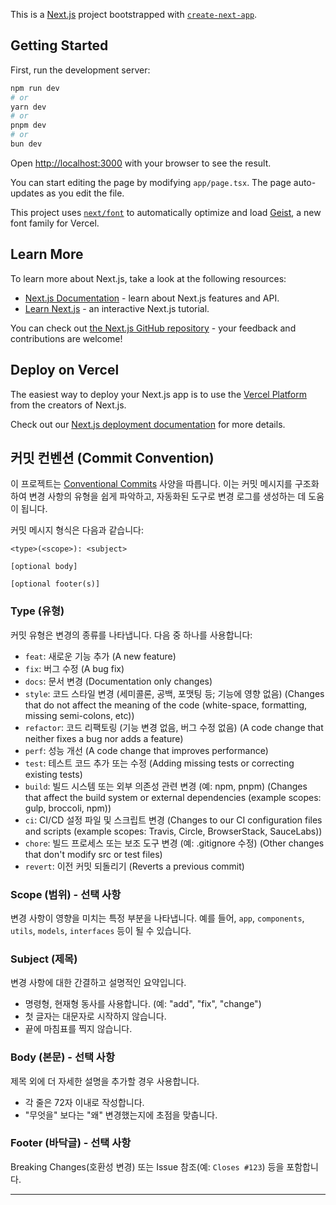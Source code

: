 This is a [Next.js](https://nextjs.org) project bootstrapped with [`create-next-app`](https://nextjs.org/docs/app/api-reference/cli/create-next-app).

## Getting Started

First, run the development server:

```bash
npm run dev
# or
yarn dev
# or
pnpm dev
# or
bun dev
```

Open [http://localhost:3000](http://localhost:3000) with your browser to see the result.

You can start editing the page by modifying `app/page.tsx`. The page auto-updates as you edit the file.

This project uses [`next/font`](https://nextjs.org/docs/app/building-your-application/optimizing/fonts) to automatically optimize and load [Geist](https://vercel.com/font), a new font family for Vercel.

## Learn More

To learn more about Next.js, take a look at the following resources:

- [Next.js Documentation](https://nextjs.org/docs) - learn about Next.js features and API.
- [Learn Next.js](https://nextjs.org/learn) - an interactive Next.js tutorial.

You can check out [the Next.js GitHub repository](https://github.com/vercel/next.js) - your feedback and contributions are welcome!

## Deploy on Vercel

The easiest way to deploy your Next.js app is to use the [Vercel Platform](https://vercel.com/new?utm_medium=default-template&filter=next.js&utm_source=create-next-app&utm_campaign=create-next-app-readme) from the creators of Next.js.

Check out our [Next.js deployment documentation](https://nextjs.org/docs/app/building-your-application/deploying) for more details.

## 커밋 컨벤션 (Commit Convention)

이 프로젝트는 [Conventional Commits](https://www.conventionalcommits.org/en/v1.0.0/) 사양을 따릅니다. 이는 커밋 메시지를 구조화하여 변경 사항의 유형을 쉽게 파악하고, 자동화된 도구로 변경 로그를 생성하는 데 도움이 됩니다.

커밋 메시지 형식은 다음과 같습니다:

```
<type>(<scope>): <subject>

[optional body]

[optional footer(s)]
```

### Type (유형)

커밋 유형은 변경의 종류를 나타냅니다. 다음 중 하나를 사용합니다:

*   `feat`: 새로운 기능 추가 (A new feature)
*   `fix`: 버그 수정 (A bug fix)
*   `docs`: 문서 변경 (Documentation only changes)
*   `style`: 코드 스타일 변경 (세미콜론, 공백, 포맷팅 등; 기능에 영향 없음) (Changes that do not affect the meaning of the code (white-space, formatting, missing semi-colons, etc))
*   `refactor`: 코드 리팩토링 (기능 변경 없음, 버그 수정 없음) (A code change that neither fixes a bug nor adds a feature)
*   `perf`: 성능 개선 (A code change that improves performance)
*   `test`: 테스트 코드 추가 또는 수정 (Adding missing tests or correcting existing tests)
*   `build`: 빌드 시스템 또는 외부 의존성 관련 변경 (예: npm, pnpm) (Changes that affect the build system or external dependencies (example scopes: gulp, broccoli, npm))
*   `ci`: CI/CD 설정 파일 및 스크립트 변경 (Changes to our CI configuration files and scripts (example scopes: Travis, Circle, BrowserStack, SauceLabs))
*   `chore`: 빌드 프로세스 또는 보조 도구 변경 (예: .gitignore 수정) (Other changes that don't modify src or test files)
*   `revert`: 이전 커밋 되돌리기 (Reverts a previous commit)

### Scope (범위) - 선택 사항

변경 사항이 영향을 미치는 특정 부분을 나타냅니다. 예를 들어, `app`, `components`, `utils`, `models`, `interfaces` 등이 될 수 있습니다.

### Subject (제목)

변경 사항에 대한 간결하고 설명적인 요약입니다.

*   명령형, 현재형 동사를 사용합니다. (예: "add", "fix", "change")
*   첫 글자는 대문자로 시작하지 않습니다.
*   끝에 마침표를 찍지 않습니다.

### Body (본문) - 선택 사항

제목 외에 더 자세한 설명을 추가할 경우 사용합니다.

*   각 줄은 72자 이내로 작성합니다.
*   "무엇을" 보다는 "왜" 변경했는지에 초점을 맞춥니다.

### Footer (바닥글) - 선택 사항

Breaking Changes(호환성 변경) 또는 Issue 참조(예: `Closes #123`) 등을 포함합니다.

---
